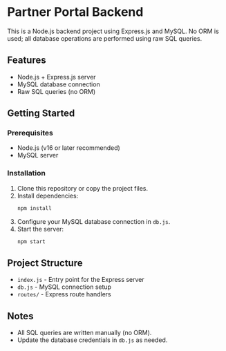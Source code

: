 # Partner Portal Backend

This is a Node.js backend project using Express.js and MySQL. No ORM is used; all database operations are performed using raw SQL queries.

## Features
- Node.js + Express.js server
- MySQL database connection
- Raw SQL queries (no ORM)

## Getting Started

### Prerequisites
- Node.js (v16 or later recommended)
- MySQL server

### Installation
1. Clone this repository or copy the project files.
2. Install dependencies:
   ```sh
   npm install
   ```
3. Configure your MySQL database connection in `db.js`.
4. Start the server:
   ```sh
   npm start
   ```

## Project Structure
- `index.js` - Entry point for the Express server
- `db.js` - MySQL connection setup
- `routes/` - Express route handlers

## Notes
- All SQL queries are written manually (no ORM).
- Update the database credentials in `db.js` as needed.
